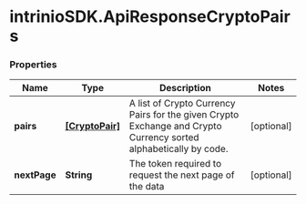# intrinioSDK.ApiResponseCryptoPairs

### Properties
Name | Type | Description | Notes
------------ | ------------- | ------------- | -------------
**pairs** | [**[CryptoPair]**](CryptoPair.md) | A list of Crypto Currency Pairs for the given Crypto Exchange and Crypto Currency sorted alphabetically by code. | [optional] 
**nextPage** | **String** | The token required to request the next page of the data | [optional] 


